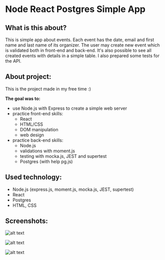 # Node React Postgres Simple App

## What is this about?
This is simple app about events. Each event has the date, email and first name and last name of its organizer. The user may create new event which is validated both in front-end and back-end. It's also possible to see all created events with details in a simple table. I also prepared some tests for the API.

## About project:
This is the project made in my free time :)<br/>

**The goal was to:** 
* use Node.js with Express to create a simple web server
* practice front-end skills: 
  * React
  * HTML/CSS
  * DOM manipulation
  * web design
* practice back-end skills:
  * Node.js
  * validations with moment.js
  * testing with mocka.js, JEST and supertest 
  * Postgres (with help pg.js)
  
## Used technology:
* Node.js (express.js, moment.js, mocka.js, JEST, supertest)  
* React
* Postgres
* HTML, CSS

## Screenshots:
![alt text](https://github.com/KacperMitkowski/Node_React_Simple_APP/blob/master/screenshots/1.png)

![alt text](https://github.com/KacperMitkowski/Node_React_Simple_APP/blob/master/screenshots/2.png)

![alt text](https://github.com/KacperMitkowski/Node_React_Simple_APP/blob/master/screenshots/3.png)
